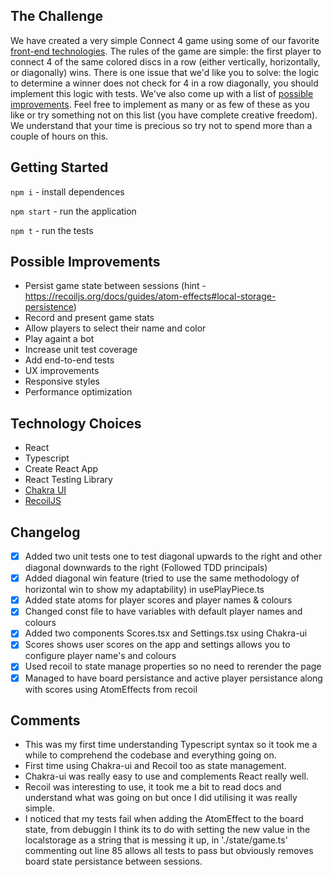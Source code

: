## The Challenge

We have created a very simple Connect 4 game using some of our favorite [front-end technologies](#technology-choices). The rules of the game are simple: the first player to connect 4 of the same colored discs in a row (either vertically, horizontally, or diagonally) wins. There is one issue that we'd like you to solve: the logic to determine a winner does not check for 4 in a row diagonally, you should implement this logic with tests. We've also come up with a list of [possible improvements](#possible-improvements). Feel free to implement as many or as few of these as you like or try something not on this list (you have complete creative freedom). We understand that your time is precious so try not to spend more than a couple of hours on this.

## Getting Started

`npm i` - install dependences

`npm start` - run the application

`npm t` - run the tests

## Possible Improvements

- Persist game state between sessions (hint - https://recoiljs.org/docs/guides/atom-effects#local-storage-persistence)
- Record and present game stats
- Allow players to select their name and color
- Play againt a bot
- Increase unit test coverage
- Add end-to-end tests
- UX improvements
- Responsive styles
- Performance optimization

## Technology Choices

- React
- Typescript
- Create React App
- React Testing Library
- [Chakra UI](https://chakra-ui.com/docs/components)
- [RecoilJS](https://recoiljs.org/)

## Changelog

- [x] Added two unit tests one to test diagonal upwards to the right and other diagonal downwards to the right (Followed TDD principals)
- [x] Added diagonal win feature (tried to use the same methodology of horizontal win to show my adaptability) in usePlayPiece.ts
- [x] Added state atoms for player scores and player names & colours
- [x] Changed const file to have variables with default player names and colours
- [x] Added two components Scores.tsx and Settings.tsx using Chakra-ui
- [x] Scores shows user scores on the app and settings allows you to configure player name's and colours
- [x] Used recoil to state manage properties so no need to rerender the page
- [x] Managed to have board persistance and active player persistance along with scores using AtomEffects from recoil

## Comments

- This was my first time understanding Typescript syntax so it took me a while to comprehend the codebase and everything going on.
- First time using Chakra-ui and Recoil too as state management.
- Chakra-ui was really easy to use and complements React really well.
- Recoil was interesting to use, it took me a bit to read docs and understand what was going on but once I did utilising it was really simple.
- I noticed that my tests fail when adding the AtomEffect to the board state, from debuggin I think its to do with setting the new value in the localstorage as a string that is messing it up, in './state/game.ts' commenting out line 85 allows all tests to pass but obviously removes board state persistance between sessions.
